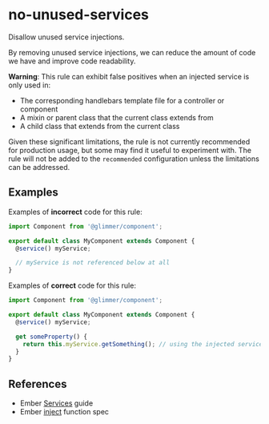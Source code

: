 # no-unused-services

Disallow unused service injections.

By removing unused service injections, we can reduce the amount of code we have and improve code readability.

**Warning**: This rule can exhibit false positives when an injected service is only used in:

- The corresponding handlebars template file for a controller or component
- A mixin or parent class that the current class extends from
- A child class that extends from the current class

Given these significant limitations, the rule is not currently recommended for production usage, but some may find it useful to experiment with. The rule will not be added to the `recommended` configuration unless the limitations can be addressed.

## Examples

Examples of **incorrect** code for this rule:

```js
import Component from '@glimmer/component';

export default class MyComponent extends Component {
  @service() myService;

  // myService is not referenced below at all
}
```

Examples of **correct** code for this rule:

```js
import Component from '@glimmer/component';

export default class MyComponent extends Component {
  @service() myService;

  get someProperty() {
    return this.myService.getSomething(); // using the injected service
  }
}
```

## References

- Ember [Services](https://guides.emberjs.com/release/applications/services/) guide
- Ember [inject](https://emberjs.com/api/ember/release/functions/@ember%2Fservice/inject) function spec
